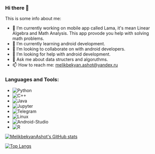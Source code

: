 ### Hi there 👋

This is some info about me:

- 🔭 I’m currently working on mobile app called Lama, it's mean Linear Algebra and Math Analysis. This app provode you help with solving math problems.
- 🌱 I’m currently learning android development.
- 👯 I’m looking to collaborate on with android developers.
- 🤔 I’m looking for help with android development.
- 💬 Ask me about data structers and algoruthms.
- 📫 How to reach me: melikbekyan.ashot@yandex.ru

### Languages and Tools:

- ![Python](https://img.shields.io/badge/-Python-FFCC22?style=for-the-badge&logo=python)
- ![C++](https://img.shields.io/badge/-C++-00599C?style=for-the-badge&logo=c%2b%2b)  
- ![Java](https://img.shields.io/badge/-Java-red?style=for-the-badge&logo=java)
- ![Jupyter](https://img.shields.io/badge/-Jupyter-white?style=for-the-badge&logo=jupyter)
- ![Telegram](https://img.shields.io/badge/-Telegram-26A5E4?style=for-the-badge&logo=telegram)  
- ![Linux](https://img.shields.io/badge/-Linux-white?style=for-the-badge&logo=linux)
- ![Android-Studio](https://img.shields.io/badge/-Android_Studio-white?style=for-the-badge&logo=Android-Studio)
- ![R](https://img.shields.io/badge/-R-white?style=for-the-badge&logo=R)

[![MelikbekyanAshot's GitHub stats](https://github-readme-stats.vercel.app/api?username=MelikbekyanAshot&show_icons=true)](https://github.com/MelikbekyanAshot/github-readme-stats)

[![Top Langs](https://github-readme-stats.vercel.app/api/top-langs/?username=MelikbekyanAshot&langs_count=8)](https://github.com/MelikbekyanAshot/github-readme-stats)
